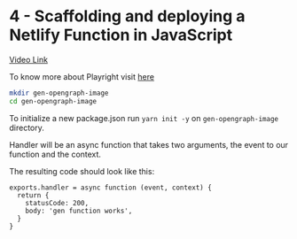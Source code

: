 # 4 - Scaffolding and deploying a Netlify Function in JavaScript

[Video Link](https://egghead.io/lessons/netlify-scaffolding-and-deploying-a-netlify-function-in-javascript)

<TimeStamp start="0:07" end="0:10">

To know more about Playright visit [here](https://playwright.dev/)

</TimeStamp>

<TimeStamp start="0:11" end="0:17">

``` bash
mkdir gen-opengraph-image
cd gen-opengraph-image
```

</TimeStamp>

<TimeStamp start="0:18" end="0:23">

To initialize a new package.json run `yarn init -y` on `gen-opengraph-image` directory. 

</TimeStamp>

<TimeStamp start="0:34" end="0:40">

Handler will be an async function that takes two arguments, the event to our function and the context.

</TimeStamp>

<TimeStamp start="0:54" end="1:05">

The resulting code should look like this: 

```
exports.handler = async function (event, context) {
  return {
    statusCode: 200,
    body: 'gen function works',
  }
}
```

</TimeStamp>





